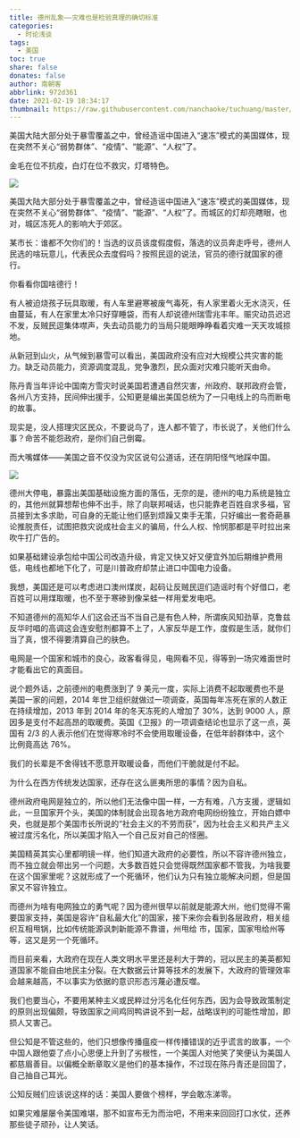 ```yaml
---
title: 德州乱象——灾难也是检验真理的确切标准
categories:
  - 时论浅谈
tags:
  - 美国
toc: true
share: false
donates: false
author: 南朝客
abbrlink: 972d361
date: 2021-02-19 18:34:17
thumbnail: https://raw.githubusercontent.com/nanchaoke/tuchuang/master/dezhouluanxiang.jpg
---
```


<div class="description">美国大陆大部分处于暴雪覆盖之中，曾经造谣中国进入“速冻”模式的美国媒体，现在突然不关心“弱势群体”、“疫情”、“能源”、“人权”了。</div>

<!-- more -->

金毛在位不抗疫，白灯在位不救灾，灯塔特色。



![](https://raw.githubusercontent.com/nanchaoke/tuchuang/master/dezhouluanxiang_01.jpg)



美国大陆大部分处于暴雪覆盖之中，曾经造谣中国进入“速冻”模式的美国媒体，现在突然不关心“弱势群体”、“疫情”、“能源”、“人权”了。而城区的灯却亮瞎眼，也对，城区冻死人的影响大于郊区。



某市长：谁都不欠你们的！当选的议员该度假度假，落选的议员奔走呼号，德州人民选的啥玩意儿，代表民众去度假吗？按照民逗的说法，官员的德行就国家的德行。



你看看你国啥德行！



有人被迫烧孩子玩具取暖，有人车里避寒被废气毒死，有人家里着火无水浇灭，任由蔓延，有人在家里太冷只好穿睡袋，而有人却说德州瑞雪兆丰年。赈灾动员迟迟不发，反贼民逗集体噤声，失去动员能力的当局只能眼睁睁看着灾难一天天攻城掠地。



从新冠到山火，从气候到暴雪可以看出，美国政府没有应对大规模公共灾害的能力。缺乏动员能力，资源调度混乱，党争激烈，民众面对灾难只能听天由命。



陈丹青当年评论中国南方雪灾时说美国若遭遇自然灾害，州政府、联邦政府会管，各州八方支持，民间伸出援手，公知更是编出美国总统为了一只电线上的鸟而断电的故事。



现实是，没人搭理灾区民众，不要说鸟了，连人都不管了，市长说了，关他们什么事？命苦不能怨政府，是你们自己倒霉。



而大嘴媒体——美国之音不仅没为灾区说句公道话，还在阴阳怪气地踩中国。

![](https://raw.githubusercontent.com/nanchaoke/tuchuang/master/dezhouluanxiang_02.jpg)



德州大停电，暴露出美国基础设施方面的落伍，无奈的是，德州的电力系统是独立的，其他州就算想帮也伸不出手，除了向联邦喊话，也只能靠老百姓自求多福，官员接到太多求助，可自身的无能让他们感到烦躁又束手无策，只好编出一套奇葩暴论推脱责任，试图把救灾说成社会主义的骗局，什么人权、怜悯那都是平时拉出来吹牛打广告的。



如果基础建设承包给中国公司改造升级，肯定又快又好又便宜外加后期维护费用低，电线也都地下化了，可是川普政府却禁止进口中国电力设备。



我想，美国还是可以考虑进口澳州煤炭，起码让反贼民逗们造谣时有个好借口，老百姓可以用煤取暖，也不至于寒碜到像呆蛙一样用爱发电吧。



不知道德州的高知华人们这会还当不当自己是有色人种，所谓疾风知劲草，克鲁兹反华时唱的高调这会连安慰剂都算不上了，人家反华是工作，度假是生活，就你们当了真，恨不得要清算自己的肤色。



电网是一个国家和城市的良心，政客看得见，电网看不见，得等到一场灾难面世时才能看出它的真面目。



说个题外话，之前德州的电费涨到了 9 美元一度，实际上消费不起取暖费也不是美国一家的问题，2014 年世卫组织就做过一项调查，英国每年冻死在家的人数正在持续增加，2013 年到 2014 年的冬天冻死的人增加了 30%，达到 9000 人，原因多是支付不起高昂的取暖费。英国《卫报》的一项调查结论也显示了这一点，英国有 2/3 的人表示他们在觉得寒冷时不会使用取暖设备，在低年龄群体中，这个比例竟高达 76%。



我们的长辈是不舍得钱不愿意开取暖设备，而他们干脆就是付不起。



为什么在西方传统发达国家，还存在这么匪夷所思的事情？因为自私。



德州政府电网是独立的，所以他们无法像中国一样，一方有难，八方支援，逻辑如此，一旦国家开个头，美国的体制就会出现各地方政府电网纷纷独立，开始白嫖中央，也就是那个美国市长所说的“社会主义的不劳而获”，因为社会主义和共产主义被过度污名化，所以美国才陷入一个自己反对自己的怪圈。



美国精英其实心里都明镜一样，他们知道大政府的必要性，所以不容许德州独立，而不独立就会带出另一个问题，大多数百姓只会觉得既然国家都不管我，为啥我要在这个国家里呢？这就形成了一个死循环，他们认为只有独立能解决问题，但是国家又不容许独立。



而德州为啥有电网独立的勇气呢？因为德州很早以前就是能源大州，他们觉得不需要国家支持，美国是容许“自私最大化”的国家，接下来你会看到各层政府，相关组织互相甩锅，比如传统能源讽刺新能源不靠谱，州甩给 市，国家，国家甩给州等等，这又是另一个死循环。



而目前来看，大政府在现在人类文明水平里还是利大于弊的，冠以民主的美英都知道国家不能自由地民主分裂。在大数据云计算等技术的发展下，大政府的管理效率会越来越高，不以事实为依据的意识形态污蔑必遭反噬。



我们也要当心，不要用某种主义或民粹过分污名化任何东西，因为会导致政策制定的原则出现偏颇，导致国家之间鸡同鸭讲说不到一起，战略误判的可能性增加，即损人又害己。



但公知是不管这些的，他们只想像传播瘟疫一样传播错误的近乎谎言的故事，一个中国人跟他耍了点小心思便上升到了劣根性，一个美国人对他笑了笑便认为美国人都慈眉善目。以偏概全断章取义是他们的基本操作，不过现在陈丹青还是回国了，自己抽自己耳光。



公知反贼们应该说这样的话：美国人要做个榜样，学会敢冻涕零。



如果灾难屡屡令美国难堪，那不如宣布无为而治吧，不用来来回回打口水仗，还养那些徒子顽孙，让人笑话。